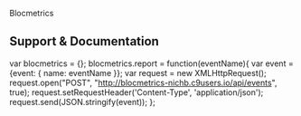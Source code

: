 Blocmetrics

## Support & Documentation

var blocmetrics = {};
    blocmetrics.report = function(eventName){
        var event = {event: { name: eventName }};
        var request = new XMLHttpRequest();
        request.open("POST", "http://blocmetrics-nichb.c9users.io/api/events", true);
        request.setRequestHeader('Content-Type', 'application/json');
        request.send(JSON.stringify(event));
    };